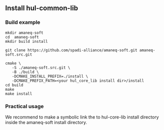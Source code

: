 ## Install hul-common-lib
### Build example

```
mkdir amaneq-soft
cd  amaneq-soft
mkdir build install

git clone https://github.com/spadi-alliance/amaneq-soft.git amaneq-soft.src.git 

cmake \
   -S ./amaneq-soft.src.git \
   -B ./build \
   -DCMAKE_INSTALL_PREFIX=./install \
   -DCMAKE_PREFIX_PATH=<your hul_core_lib install dir>/install
cd build
make
make install
```

### Practical usage

We recommend to make a symbolic link the to hul-core-lib install directory inside the amaneq-soft install directory.
